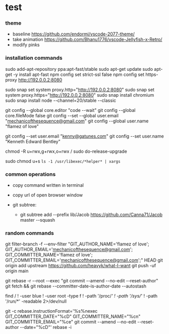 # test

### theme

- baseline https://github.com/endormi/vscode-2077-theme/
- take animation https://github.com/Bhanu1776/vscode-Jellyfish-x-Retro/
- modify pinks


### installation commands

sudo add-apt-repository ppa:apt-fast/stable
sudo apt-get update
sudo apt-get -y install apt-fast
npm config set strict-ssl false
npm config set https-proxy http://192.0.0.2:8080

sudo snap set system proxy.http="http://192.0.0.2:8080"
sudo snap set system proxy.https="http://192.0.0.2:8080"
sudo snap install chromium
sudo snap install node --channel=20/stable --classic

git config --global core.editor "code --wait"
git config --global core.fileMode false
git config --set --global user.email "mechanicofthesequence@gmail.com"
git config --global user.name "flamez of love"

git config --set user.email "kenny@gatunes.com"
git config --set user.name "Kenneth Edward Bentley"

chmod -R u+rwx,g+rwx,o+rwx /
sudo do-release-upgrade

sudo chmod u+s `ls -1 /usr/libexec/*helper* | xargs`

### common operations

- copy command written in terminal
- copy url of open browser window

- git subtree:
  - git subtree add --prefix lib/Jacob https://github.com/Canna71/Jacob master --squash

### random commands

git filter-branch -f --env-filter "GIT_AUTHOR_NAME='flamez of love'; GIT_AUTHOR_EMAIL='mechanicofthesequence@gmail.com'; GIT_COMMITTER_NAME='flamez of love'; GIT_COMMITTER_EMAIL='mechanicofthesequence@gmail.com';" HEAD
git origin add upstream https://github.com/heavyk/what-I-want
git push -uf origin main

git rebase -r --root --exec "git commit --amend --no-edit --reset-author"
git fetch && git rebase --committer-date-is-author-date --autostash

find / ! -user blue ! -user root -type f ! -path '/proc/*' ! -path '/sys/*' ! -path '/run/*' -readable 2>/dev/null

git -c rebase.instructionFormat='%s%nexec GIT_COMMITTER_DATE="%cD" GIT_COMMITTER_NAME="%cn" GIT_COMMITTER_EMAIL="%ce"  git commit --amend --no-edit --reset-author --date="%cD"' rebase -i
